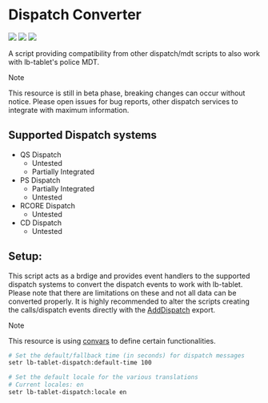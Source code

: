 # Dispatch Converter

![](https://img.shields.io/github/downloads/Maximus7474/lb-tablet-dispatch-converter/total?logo=github)
![](https://img.shields.io/github/contributors/Maximus7474/lb-tablet-dispatch-converter?logo=github)
![](https://img.shields.io/github/v/release/Maximus7474/lb-tablet-dispatch-converter?logo=github) 

A script providing compatibility from other dispatch/mdt scripts to also work with lb-tablet's police MDT.

> [!NOTE]
> This resource is still in beta phase, breaking changes can occur without notice.
> Please open issues for bug reports, other dispatch services to integrate with maximum information.

## Supported Dispatch systems
- QS Dispatch
  - Untested
  - Partially Integrated
- PS Dispatch
  - Partially Integrated
  - Untested
- RCORE Dispatch
  - Untested
- CD Dispatch
  - Untested

## Setup:

This script acts as a brdige and provides event handlers to the supported dispatch systems to convert the dispatch events to work with lb-tablet.
Please note that there are limitations on these and not all data can be converted properly.
It is highly recommended to alter the scripts creating the calls/dispatch events directly with the [AddDispatch](https://docs.lbscripts.com/tablet/script-integration/server-exports/#adddispatch) export. 

> [!NOTE]
> This resource is using [convars](https://docs.fivem.net/docs/scripting-reference/convars/) to define certain functionalities.

```bash
# Set the default/fallback time (in seconds) for dispatch messages
setr lb-tablet-dispatch:default-time 100

# Set the default locale for the various translations
# Current locales: en
setr lb-tablet-dispatch:locale en
```

